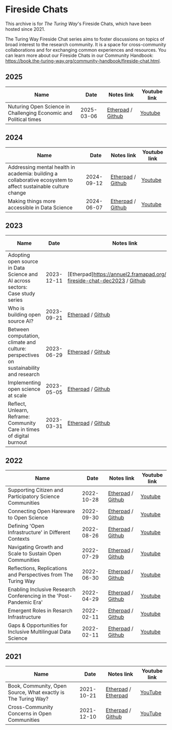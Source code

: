 # Fireside Chats

This archive is for _The Turing Way_'s Fireside Chats, which have been hosted since 2021.

The Turing Way Fireside Chat series aims to foster discussions on topics of broad interest to the research community. It is a space for cross-community collaborations and for exchanging common experiences and resources. You can learn more about our Fireside Chats in our Community Handbook: https://book.the-turing-way.org/community-handbook/fireside-chat.html.

## 2025

| Name | Date | Notes link | Youtube link |
| ----- | ---- |----------- | --------------- |
| Nuturing Open Science in Challenging Economic and Political times | 2025-03-06 | [Etherpad](https://annuel2.framapad.org/p/ttw-fireside-chat-mar2025) / [Github](/notes/20250306-fireside-chat.md) | [Youtube](https://www.youtube.com/watch?v=p2Odyp9VIPA&list=PLBxcQEfGu3Dl521skBqViIQVsSUZ-VYi2) |

## 2024

| Name | Date | Notes link | Youtube link |
| ----- | ---- |----------- | --------------- |
| Addressing mental health in academia: building a collaborative ecosystem to affect sustainable culture change | 2024-09-12 | [Etherpad](https://annuel2.framapad.org/p/ttw-fireside-chat-sep2024) / [Github](/notes/20240912-fireside-chat.md) | [Youtube](https://www.youtube.com/watch?v=9A2J42lowqg&list=PLBxcQEfGu3Dl521skBqViIQVsSUZ-VYi2&index=2) |
| Making things more accessible in Data Science | 2024-06-07 | [Etherpad](https://annuel2.framapad.org/p/ttw-fireside-chat-june2024) / [Github](/notes/20240607-fireside-chat.md) | [Youtube](https://www.youtube.com/watch?v=Ac9czT3Tr8A&list=PLBxcQEfGu3Dl521skBqViIQVsSUZ-VYi2&index=3) |

## 2023

| Name | Date | Notes link | Youtube link |
| ----- | ---- |----------- | --------------- |
| Adopting open source in Data Science and AI across sectors: Case study series | 2023-12-11 | [Etherpad]https://annuel2.framapad.org/p/ttw-fireside-chat-dec2023 / [Github](/notes/20231211-fireside-chat.md) | [Youtube](https://www.youtube.com/watch?v=NdmkaRmY6jI&list=PLBxcQEfGu3Dl521skBqViIQVsSUZ-VYi2&index=4) |
| Who is building open source AI? | 2023-09-21 | [Etherpad](https://pad.sfconservancy.org/p/ttw-fireside-chat-sept2023) / [Github](/notes/20230921-fireside-chat.md) | [Youtube](https://www.youtube.com/watch?v=e8EBI1ocxt4&list=PLBxcQEfGu3Dl521skBqViIQVsSUZ-VYi2&index=5) |
| Between computation, climate and culture: perspectives on sustainability and research | 2023-06-29 | [Etherpad](https://pad.sfconservancy.org/p/ttw-fireside-chat-june2023) / [Github](/notes/20230629-fireside-chat.md) | [Youtube](https://www.youtube.com/watch?v=vrkFFswPGOE&list=PLBxcQEfGu3Dl521skBqViIQVsSUZ-VYi2&index=6) |
| Implementing open science at scale | 2023-05-05 | [Etherpad](https://pad.sfconservancy.org/p/ttw-fireside-chat-may2023) / [Github](/notes/20230505-fireside-chat.md) | [Youtube](https://www.youtube.com/watch?v=8MnYZpwzpfU&list=PLBxcQEfGu3Dl521skBqViIQVsSUZ-VYi2&index=7) |
| Reflect, Unlearn, Reframe: Community Care in times of digital burnout | 2023-03-31 | [Etherpad](https://pad.sfconservancy.org/p/ttw-fireside-chat-mar2023) / [Github](/notes/20230331-fireside-chat.md) | [Youtube](https://www.youtube.com/watch?v=IfNn4WgBUCQ&list=PLBxcQEfGu3Dl521skBqViIQVsSUZ-VYi2&index=8) |

## 2022

| Name | Date | Notes link | Youtube link |
| ----- | ---- |----------- | --------------- |
| Supporting Citizen and Participatory Science Communities | 2022-10-28 | [Etherpad](https://pad.sfconservancy.org/p/ttw-fireside-chat-oct2022) / [Github](/notes/20221028-fireside-chat.md) | [Youtube](https://www.youtube.com/watch?v=DaPydydUcOc&list=PLBxcQEfGu3Dl521skBqViIQVsSUZ-VYi2&index=9) |
| Connecting Open Hareware to Open Science | 2022-09-30 | [Etherpad](https://pad.sfconservancy.org/p/ttw-fireside-chat-sept2022) / [Github](/notes/20220930-fireside-chat.md) | [Youtube](https://www.youtube.com/watch?v=A2ufANMIDxo&list=PLBxcQEfGu3Dl521skBqViIQVsSUZ-VYi2&index=10) |
| Defining 'Open Infrastructure' in Different Contexts | 2022-08-26 | [Etherpad](https://pad.sfconservancy.org/p/ttw-fireside-chat-aug2022) / [Github](/notes/20220826-fireside-chat.md) | [Youtube](https://www.youtube.com/watch?v=ZE2NXe74nSc&list=PLBxcQEfGu3Dl521skBqViIQVsSUZ-VYi2&index=11) |
| Navigating Growth and Scale to Sustain Open Communities | 2022-07-29 | [Etherpad](https://pad.sfconservancy.org/p/ttw-fireside-chat-july2022) / [Github](/notes/20220729-fireside-chat.md) | [Youtube](https://www.youtube.com/watch?v=p0t_K5FNalU&list=PLBxcQEfGu3Dl521skBqViIQVsSUZ-VYi2&index=12) |
| Reflections, Replications and Perspectives from The Turing Way | 2022-06-30 | [Etherpad](https://pad.sfconservancy.org/p/ttw-fireside-chat-june2022) / [Github](/notes/20220630-fireside-chat.md) | [Youtube](https://www.youtube.com/watch?v=EeeRZZ3-Stc&list=PLBxcQEfGu3Dl521skBqViIQVsSUZ-VYi2&index=13) |
| Enabling Inclusive Research Conferencing in the 'Post-Pandemic Era' | 2022-04-29 | [Etherpad](https://pad.sfconservancy.org/p/ttw-fireside-chat-apr2022) / [Github](/notes/20220429-fireside-chat.md) | [Youtube](https://www.youtube.com/watch?v=ImwJqo1zbMI&list=PLBxcQEfGu3Dl521skBqViIQVsSUZ-VYi2&index=14) |
| Emergent Roles in Resarch Infrastructure | 2022-02-11 | [Etherpad](https://pad.sfconservancy.org/p/ttw-fireside-chat-mar2022) / [Github](/notes/20220325-fireside-chat.md) | [Youtube](https://www.youtube.com/watch?v=i3_GFRS-u-Q&list=PLBxcQEfGu3Dl521skBqViIQVsSUZ-VYi2&index=15) |
| Gaps & Opportunities for Inclusive Multilingual Data Science | 2022-02-11 | [Etherpad](https://pad.sfconservancy.org/p/ttw-fireside-chat-feb2022) / [Github](/notes/20220211-fireside-chat.md) | [Youtube](https://www.youtube.com/watch?v=Ydogg2tQljA&list=PLBxcQEfGu3Dl521skBqViIQVsSUZ-VYi2&index=16) |

## 2021

| Name | Date | Notes link | Youtube link |
| ----- | ---- |----------- | --------------- |
| Book, Community, Open Source, What exactly is The Turing Way? | 2021-10-21 | [Etherpad](https://pad.sfconservancy.org/p/ttw-fireside-chat-oct2021) / [Etherpad](/notes/20211022-fireside-chat.md) | [YouTube](https://www.youtube.com/watch?v=nuNA3Qa8A-k) |
| Cross-Community Concerns in Open Communities | 2021-12-10 | [Etherpad](https://pad.sfconservancy.org/p/ttw-fireside-chat-dec2021) / [Github](/notes/20211210-fireside-chat.md) | [YouTube](https://www.youtube.com/watch?v=yO3adCIXCu8&t=81s) |
